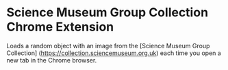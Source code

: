 # Science Museum Group Collection Chrome Extension

Loads a random object with an image from the [Science Museum Group Collection] (https://collection.sciencemuseum.org.uk) each time you open a new tab in the Chrome browser. 
